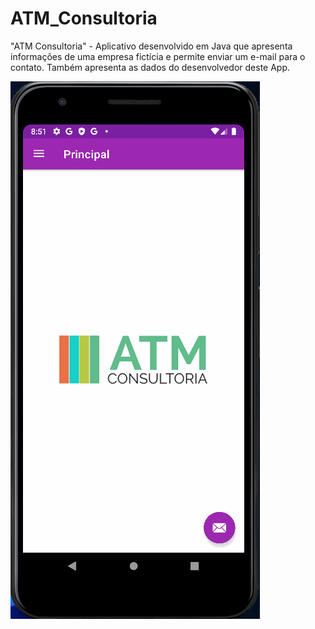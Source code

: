 # ATM_Consultoria
"ATM Consultoria" - Aplicativo desenvolvido em Java que apresenta informações de uma empresa fictícia e permite enviar um e-mail para o contato. Também apresenta as dados do desenvolvedor deste App.

<img src="ATM.gif"/>
